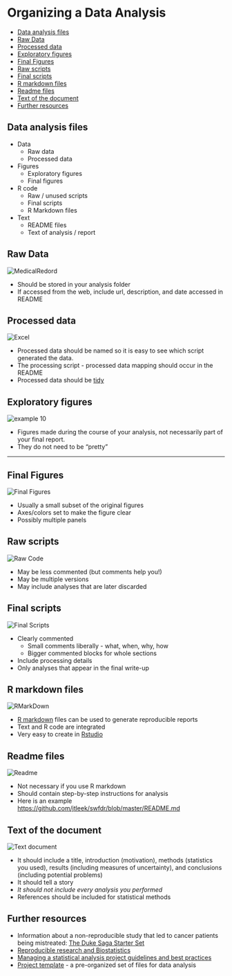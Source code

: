 Organizing a Data Analysis
================

-   [Data analysis files](#data-analysis-files)
-   [Raw Data](#raw-data)
-   [Processed data](#processed-data)
-   [Exploratory figures](#exploratory-figures)
-   [Final Figures](#final-figures)
-   [Raw scripts](#raw-scripts)
-   [Final scripts](#final-scripts)
-   [R markdown files](#r-markdown-files)
-   [Readme files](#readme-files)
-   [Text of the document](#text-of-the-document)
-   [Further resources](#further-resources)

## Data analysis files

-   Data
    -   Raw data
    -   Processed data
-   Figures
    -   Exploratory figures
    -   Final figures
-   R code
    -   Raw / unused scripts
    -   Final scripts
    -   R Markdown files
-   Text
    -   README files
    -   Text of analysis / report

## Raw Data

![MedicalRedord](https://github.com/DataScienceSpecialization/courses/raw/master/assets/img/medicalrecord.png)

-   Should be stored in your analysis folder
-   If accessed from the web, include url, description, and date
    accessed in README

## Processed data

![Excel](https://github.com/DataScienceSpecialization/courses/raw/master/assets/img/excel.png)

-   Processed data should be named so it is easy to see which script
    generated the data.
-   The processing script - processed data mapping should occur in the
    README
-   Processed data should be
    [tidy](http://vita.had.co.nz/papers/tidy-data.pdf)

## Exploratory figures

![example
10](https://github.com/DataScienceSpecialization/courses/raw/master/assets/img/example10.png)

-   Figures made during the course of your analysis, not necessarily
    part of your final report.
-   They do not need to be “pretty”

------------------------------------------------------------------------

## Final Figures

![Final
Figures](https://github.com/DataScienceSpecialization/courses/raw/master/assets/img/figure1final.png)

-   Usually a small subset of the original figures
-   Axes/colors set to make the figure clear
-   Possibly multiple panels

## Raw scripts

![Raw
Code](https://github.com/DataScienceSpecialization/courses/raw/master/assets/img/rawcode.png)

-   May be less commented (but comments help you!)
-   May be multiple versions
-   May include analyses that are later discarded

## Final scripts

![Final
Scripts](https://github.com/DataScienceSpecialization/courses/raw/master/assets/img/finalscript2.png)

-   Clearly commented
    -   Small comments liberally - what, when, why, how
    -   Bigger commented blocks for whole sections
-   Include processing details
-   Only analyses that appear in the final write-up

## R markdown files

![RMarkDown](https://github.com/DataScienceSpecialization/courses/raw/master/assets/img/rmd.png)

-   [R
    markdown](http://www.rstudio.com/ide/docs/authoring/using_markdown)
    files can be used to generate reproducible reports
-   Text and R code are integrated
-   Very easy to create in [Rstudio](http://www.rstudio.com/)

## Readme files

![Readme](https://github.com/DataScienceSpecialization/courses/raw/master/assets/img/readme.png)

-   Not necessary if you use R markdown
-   Should contain step-by-step instructions for analysis
-   Here is an example
    <https://github.com/jtleek/swfdr/blob/master/README.md>

## Text of the document

![Text
document](https://github.com/DataScienceSpecialization/courses/raw/master/assets/img/swfdr.png)

-   It should include a title, introduction (motivation), methods
    (statistics you used), results (including measures of uncertainty),
    and conclusions (including potential problems)
-   It should tell a story
-   *It should not include every analysis you performed*
-   References should be included for statistical methods

## Further resources

-   Information about a non-reproducible study that led to cancer
    patients being mistreated: [The Duke Saga Starter
    Set](http://simplystatistics.org/2012/02/27/the-duke-saga-starter-set/)
-   [Reproducible research and
    Biostatistics](http://biostatistics.oxfordjournals.org/content/10/3/405.full)
-   [Managing a statistical analysis project guidelines and best
    practices](http://www.r-statistics.com/2010/09/managing-a-statistical-analysis-project-guidelines-and-best-practices/)
-   [Project template](http://projecttemplate.net/) - a pre-organized
    set of files for data analysis
